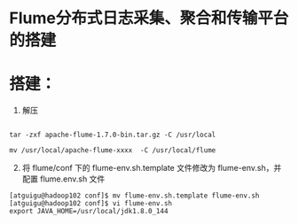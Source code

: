# Flume分布式日志采集、聚合和传输平台的搭建

# 搭建：

1. 解压

```

tar -zxf apache-flume-1.7.0-bin.tar.gz -C /usr/local

mv /usr/local/apache-flume-xxxx  -C /usr/local/flume

```

2. 将 flume/conf 下的 flume-env.sh.template 文件修改为 flume-env.sh，并配置 flume.env.sh 文件
```
[atguigu@hadoop102 conf]$ mv flume-env.sh.template flume-env.sh
[atguigu@hadoop102 conf]$ vi flume-env.sh
export JAVA_HOME=/usr/local/jdk1.8.0_144
```


